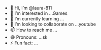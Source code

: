 - 👋 Hi, I’m @laura-811
- 👀 I’m interested in ...Games
- 🌱 I’m currently learning ...
- 💞️ I’m looking to collaborate on ...youtube
- 📫 How to reach me ...
- 😄 Pronouns: ...sk
- ⚡ Fun fact: ...

<!---
laura-811/laura-811 is a ✨ special ✨ repository because its `README.md` (this file) appears on your GitHub profile.
You can click the Preview link to take a look at your changes.
--->
